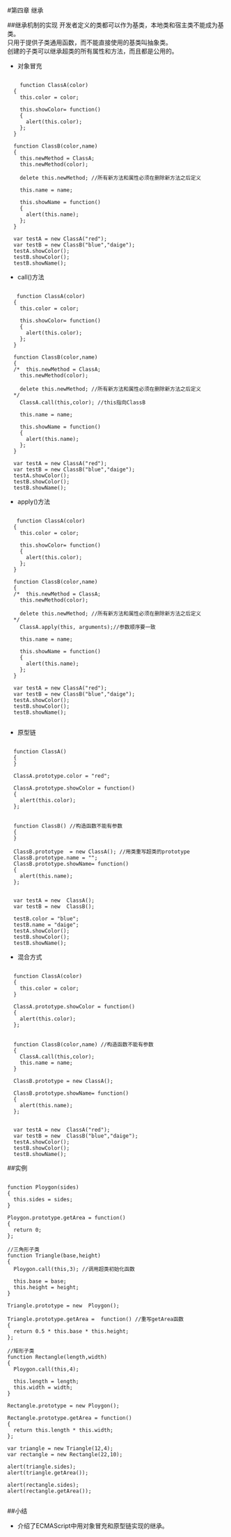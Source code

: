 #第四章 继承

##继承机制的实现
开发者定义的类都可以作为基类，本地类和宿主类不能成为基类。  
只用于提供子类通用函数，而不能直接使用的基类叫抽象类。  
创建的子类可以继承超类的所有属性和方法，而且都是公用的。

- 对象冒充
<pre><code> 
    function ClassA(color)
  {
    this.color = color;

    this.showColor= function()
    {
      alert(this.color);
    };
  }

  function ClassB(color,name)
  {
    this.newMethod = ClassA;
    this.newMethod(color);

    delete this.newMethod; //所有新方法和属性必须在删除新方法之后定义

    this.name = name;

    this.showName = function()
    {
      alert(this.name);
    };
  }

  var testA = new ClassA("red");
  var testB = new ClassB("blue","daige");
  testA.showColor();
  testB.showColor();
  testB.showName();
</code></pre>

- call()方法
 <pre><code>
   function ClassA(color)
  {
    this.color = color;

    this.showColor= function()
    {
      alert(this.color);
    };
  }

  function ClassB(color,name)
  {
  /*  this.newMethod = ClassA;
    this.newMethod(color);

    delete this.newMethod; //所有新方法和属性必须在删除新方法之后定义
  */
    ClassA.call(this,color); //this指向ClassB

    this.name = name;

    this.showName = function()
    {
      alert(this.name);
    };
  }

  var testA = new ClassA("red");
  var testB = new ClassB("blue","daige");
  testA.showColor();
  testB.showColor();
  testB.showName();
</code></pre>

- apply()方法
 <pre><code>
   function ClassA(color)
  {
    this.color = color;

    this.showColor= function()
    {
      alert(this.color);
    };
  }

  function ClassB(color,name)
  {
  /*  this.newMethod = ClassA;
    this.newMethod(color);

    delete this.newMethod; //所有新方法和属性必须在删除新方法之后定义
  */
    ClassA.apply(this, arguments);//参数顺序要一致

    this.name = name;

    this.showName = function()
    {
      alert(this.name);
    };
  }

  var testA = new ClassA("red");
  var testB = new ClassB("blue","daige");
  testA.showColor();
  testB.showColor();
  testB.showName();
  </code></pre>

- 原型链
 <pre><code>
  function ClassA()
  {
  }

  ClassA.prototype.color = "red";

  ClassA.prototype.showColor = function()
  {
    alert(this.color);
  };


  function ClassB() //构造函数不能有参数
  {
  } 

  ClassB.prototype  = new ClassA(); //用类重写超类的prototype
  ClassB.prototype.name = "";
  ClassB.prototype.showName= function()
  {
    alert(this.name);
  };


  var testA = new  ClassA();
  var testB = new  ClassB();

  testB.color = "blue";
  testB.name = "daige";
  testA.showColor();
  testB.showColor();
  testB.showName();
</code></pre>

- 混合方式
<pre><code>
  function ClassA(color)
  {
    this.color = color;
  }

  ClassA.prototype.showColor = function()
  {
    alert(this.color);
  };


  function ClassB(color,name) //构造函数不能有参数
  {
    ClassA.call(this,color);
    this.name = name;
  } 

  ClassB.prototype = new ClassA();

  ClassB.prototype.showName= function()
  {
    alert(this.name);
  };


  var testA = new  ClassA("red");
  var testB = new  ClassB("blue","daige");
  testA.showColor();
  testB.showColor();
  testB.showName();
</code></pre>

##实例

<pre><code>
function Ploygon(sides)
{
  this.sides = sides;
}

Ploygon.prototype.getArea = function()
{
  return 0;
};

//三角形子类
function Triangle(base,height)
{
  Ploygon.call(this,3); //调用超类初始化函数

  this.base = base;
  this.height = height;
}

Triangle.prototype = new  Ploygon();

Triangle.prototype.getArea =  function() //重写getArea函数
{
  return 0.5 * this.base * this.height; 
};

//矩形子类
function Rectangle(length,width)
{
  Ploygon.call(this,4);

  this.length = length;
  this.width = width;
}

Rectangle.prototype = new Ploygon();

Rectangle.prototype.getArea = function()
{
  return this.length * this.width;
};

var triangle = new Triangle(12,4);
var rectangle = new Rectangle(22,10);

alert(triangle.sides);
alert(triangle.getArea());

alert(rectangle.sides);
alert(rectangle.getArea());

</code></pre>


##小结
- 介绍了ECMAScript中用对象冒充和原型链实现的继承。


